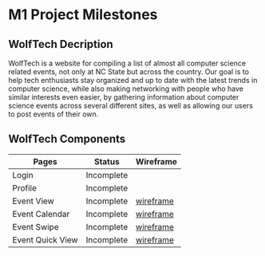 # M1 Project Milestones

## WolfTech Decription

WolfTech is a website for compiling a list of almost all computer science related events, not only at NC State but across the country. Our goal is to help tech enthusiasts stay organized and up to date with the latest trends in computer science, while also making networking with people who have similar interests even easier, by gathering information about computer science events across several different sites, as well as allowing our users to post events of their own.

## WolfTech Components

| Pages   | Status      | Wireframe
| ------- | -------     | ---------
| Login   | Incomplete  | 
| Profile | Incomplete  |
| Event View   | Incomplete  | [wireframe](https://postimg.cc/Y47PQmfr)
| Event Calendar | Incomplete  | [wireframe](https://postimg.cc/Y47PQmfr)
| Event Swipe   | Incomplete  | [wireframe](https://postimg.cc/Y47PQmfr)
| Event Quick View  | Incomplete  | [wireframe](https://postimg.cc/Y47PQmfr)